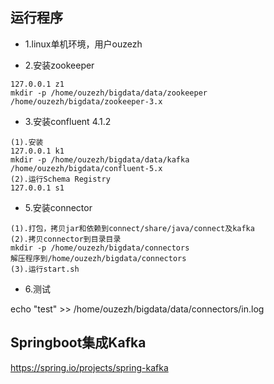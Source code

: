 ## 运行程序
- 1.linux单机环境，用户ouzezh

- 2.安装zookeeper
```
127.0.0.1 z1
mkdir -p /home/ouzezh/bigdata/data/zookeeper
/home/ouzezh/bigdata/zookeeper-3.x
```

- 3.安装confluent 4.1.2
```
(1).安装
127.0.0.1 k1
mkdir -p /home/ouzezh/bigdata/data/kafka
/home/ouzezh/bigdata/confluent-5.x
(2).运行Schema Registry
127.0.0.1 s1
```

- 5.安装connector
```
(1).打包，拷贝jar和依赖到connect/share/java/connect及kafka
(2).拷贝connector到目录目录
mkdir -p /home/ouzezh/bigdata/connectors
解压程序到/home/ouzezh/bigdata/connectors
(3).运行start.sh
```

- 6.测试

echo "test" >> /home/ouzezh/bigdata/data/connectors/in.log

## Springboot集成Kafka

https://spring.io/projects/spring-kafka